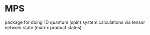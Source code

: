# MPS
package for doing 1D quantum (spin) system calculations via tensor network state (matrix product states)
